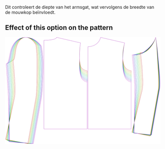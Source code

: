 
Dit controleert de diepte van het armsgat, wat vervolgens de breedte van de mouwkop beïnvloedt.


## Effect of this option on the pattern
![This image shows the effect of this option by superimposing several variants that have a different value for this option](bent_armholedepthfactor_sample.svg "Effect of this option on the pattern")